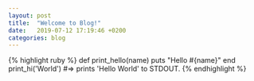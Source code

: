 ```yaml
---
layout: post
title:  "Welcome to Blog!"
date:   2019-07-12 17:19:46 +0200
categories: blog
---
```


{% highlight ruby %}
def print_hello(name)
  puts "Hello #{name}"
end
print_hi('World')
#=> prints 'Hello World' to STDOUT.
{% endhighlight %}

